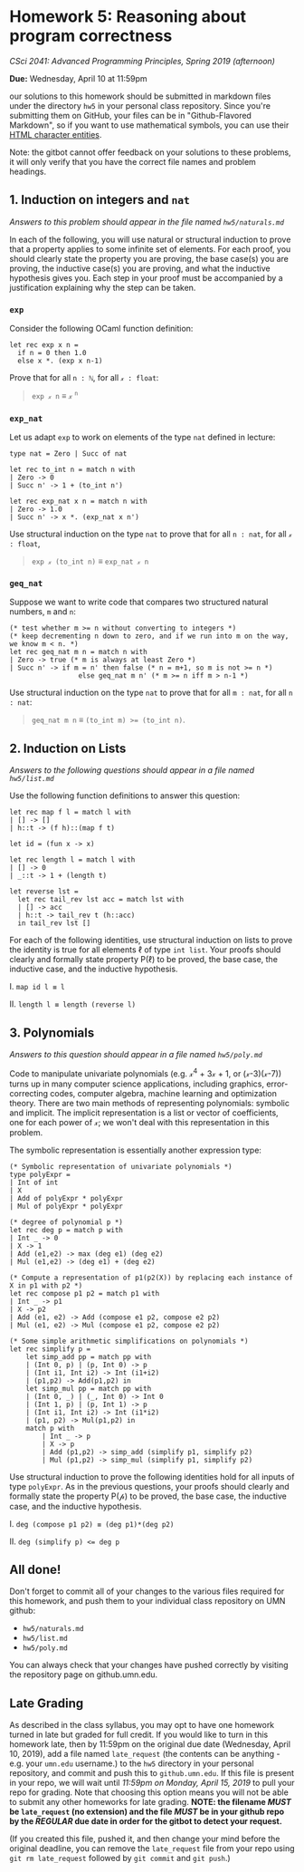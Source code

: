 # Homework 5: Reasoning about program correctness

*CSci 2041: Advanced Programming Principles, Spring 2019 (afternoon)*

**Due:** Wednesday, April 10 at 11:59pm

our solutions to this homework should be submitted in markdown files
under the directory `hw5` in your personal class repository.  Since
you're submitting them on GitHub, your files can be in
"Github-Flavored Markdown", so if you want to use mathematical
symbols, you can use their
[HTML character entities](http://dev.w3.org/html5/html-author/charref).

Note: the gitbot cannot offer feedback on your solutions to these problems, it will only verify that you have the correct file names and problem headings.

## 1. Induction on integers and `nat`

*Answers to this problem should appear in the file named `hw5/naturals.md`*

In each of the following, you will use natural or structural induction
to prove that a property applies to some infinite set of elements.
For each proof, you should clearly state the property you are proving,
the base case(s) you are proving, the inductive case(s) you are
proving, and what the inductive hypothesis gives you.  Each step in
your proof must be accompanied by a justification explaining why the
step can be taken.

### `exp`

Consider the following OCaml function definition:
```
let rec exp x n =
  if n = 0 then 1.0
  else x *. (exp x n-1)
  ```

Prove that for all `n : ℕ`, for all `𝓍 : float`:

> `exp 𝓍 n` ≡ 𝓍 <sup>`n`</sup>


### `exp_nat`

Let us adapt `exp` to work on elements of the type `nat` defined in
lecture:

```
type nat = Zero | Succ of nat

let rec to_int n = match n with
| Zero -> 0
| Succ n' -> 1 + (to_int n')

let rec exp_nat x n = match n with
| Zero -> 1.0
| Succ n' -> x *. (exp_nat x n')
```

Use structural induction on the type `nat` to prove that for all `n : nat`, for all `𝓍 : float`,

> `exp 𝓍 (to_int n)` ≡ `exp_nat 𝓍 n`

### `geq_nat`

Suppose we want to write code that compares two structured natural
numbers, `m` and `n`:

```
(* test whether m >= n without converting to integers *)
(* keep decrementing n down to zero, and if we run into m on the way, we know m < n. *)
let rec geq_nat m n = match n with
| Zero -> true (* m is always at least Zero *)
| Succ n' -> if m = n' then false (* n = m+1, so m is not >= n *)
                 else geq_nat m n' (* m >= n iff m > n-1 *)
```

Use structural induction on the type `nat` to prove that for all `m : nat`, for all `n : nat`:

> `geq_nat m n` ≡ `(to_int m) >= (to_int n)`.


## 2. Induction on Lists

*Answers to the following questions should appear in a file named `hw5/list.md`*

Use the following function definitions to answer this question:

```
let rec map f l = match l with
| [] -> []
| h::t -> (f h)::(map f t)

let id = (fun x -> x)

let rec length l = match l with
| [] -> 0
| _::t -> 1 + (length t)

let reverse lst =
  let rec tail_rev lst acc = match lst with
  | [] -> acc
  | h::t -> tail_rev t (h::acc)
  in tail_rev lst []
```

For each of the following identities, use structural induction on
lists to prove the identity is true for all elements ℓ of type `int
list`.  Your proofs should clearly and formally state property P(ℓ)
to be proved,  the base case, the inductive case, and the inductive
hypothesis.

I. ``map id l ≡ l``

II. ``length l ≡ length (reverse l)``

## 3. Polynomials

*Answers to this question should appear in a file named `hw5/poly.md`*

Code to manipulate univariate polynomials (e.g. 𝓍<sup>4</sup> + 3𝓍 + 1, or
(𝓍-3)(𝓍-7)) turns up in many computer science applications, including
graphics, error-correcting codes, computer algebra, machine learning and
optimization theory.  There are two main methods of representing polynomials:
symbolic and implicit.  The implicit representation is a list or vector of
coefficients, one for each power of 𝓍; we won't deal with this representation
in this problem.

The symbolic representation is essentially another expression type:

```
(* Symbolic representation of univariate polynomials *)
type polyExpr =
| Int of int
| X
| Add of polyExpr * polyExpr
| Mul of polyExpr * polyExpr

(* degree of polynomial p *)
let rec deg p = match p with
| Int _ -> 0
| X -> 1
| Add (e1,e2) -> max (deg e1) (deg e2)
| Mul (e1,e2) -> (deg e1) + (deg e2)

(* Compute a representation of p1(p2(X)) by replacing each instance of
X in p1 with p2 *)
let rec compose p1 p2 = match p1 with
| Int _ -> p1
| X -> p2
| Add (e1, e2) -> Add (compose e1 p2, compose e2 p2)
| Mul (e1, e2) -> Mul (compose e1 p2, compose e2 p2)

(* Some simple arithmetic simplifications on polynomials *)
let rec simplify p =
	let simp_add pp = match pp with
	| (Int 0, p) | (p, Int 0) -> p
	| (Int i1, Int i2) -> Int (i1+i2)
	| (p1,p2) -> Add(p1,p2) in
	let simp_mul pp = match pp with
	| (Int 0, _) | (_, Int 0) -> Int 0
	| (Int 1, p) | (p, Int 1) -> p
	| (Int i1, Int i2) -> Int (i1*i2)
	| (p1, p2) -> Mul(p1,p2) in
	match p with
		| Int _ -> p
		| X -> p
		| Add (p1,p2) -> simp_add (simplify p1, simplify p2)
		| Mul (p1,p2) -> simp_mul (simplify p1, simplify p2)
```

Use structural induction to prove the following identities hold for
all inputs of type `polyExpr`.  As in the previous questions, your proofs should clearly and formally state the property P(𝓅) to be proved, the base case, the inductive case, and the inductive hypothesis.

I. ``deg (compose p1 p2) ≡ (deg p1)*(deg p2)``

II. ``deg (simplify p) <= deg p``


## All done!

Don't forget to commit all of your changes to the various files required
for this homework, and push them to your individual class repository
on UMN github:

+ `hw5/naturals.md`
+ `hw5/list.md`
+ `hw5/poly.md`

You can always check that your changes have pushed
correctly by visiting the repository page on github.umn.edu.

## Late Grading

As described in the class syllabus, you may opt to have one homework turned in late but graded for full credit.  If you would like to turn in this homework late, then by 11:59pm on the original due date (Wednesday, April 10, 2019), add a file named `late_request` (the contents can be anything - e.g. your `umn.edu` username.) to the `hw5` directory in your personal repository, and commit and push this to `github.umn.edu`.  If this file is present in your repo, we will wait until *11:59pm on Monday, April 15, 2019* to pull your repo for grading.  Note that choosing this option means you will not be able to submit any other homeworks for late grading. **NOTE: the filename _MUST_ be `late_request` (no extension) and the file _MUST_ be in your github repo by the _REGULAR_ due date in order for the gitbot to detect your request.**

(If you created this file, pushed it, and then change your mind before the original deadline, you can remove the `late_request` file from your repo using `git rm late_request` followed by `git commit` and `git push`.)
